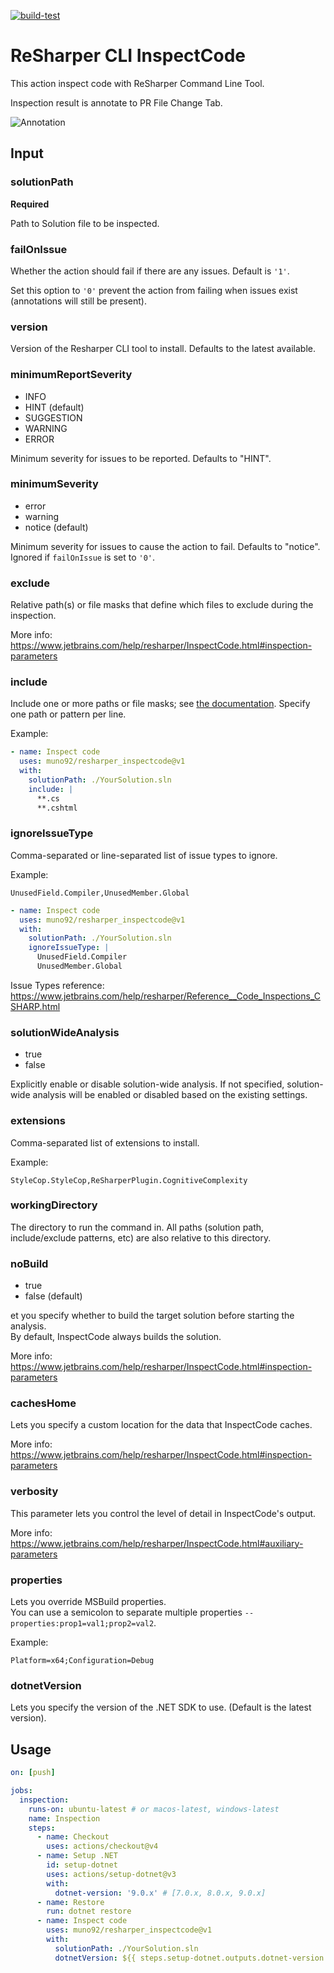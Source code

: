 [![build-test](https://github.com/muno92/resharper_inspectcode/actions/workflows/test.yml/badge.svg)](https://github.com/muno92/resharper_inspectcode/actions/workflows/test.yml)

# ReSharper CLI InspectCode

This action inspect code with ReSharper Command Line Tool.

Inspection result is annotate to PR File Change Tab.

![Annotation](annotation.png)

## Input

### solutionPath

**Required**

Path to Solution file to be inspected.

### failOnIssue

Whether the action should fail if there are any issues. Default is `'1'`.

Set this option to `'0'` prevent the action from failing when issues exist (annotations will still be present).

### version

Version of the Resharper CLI tool to install. Defaults to the latest available.

### minimumReportSeverity

- INFO
- HINT (default)
- SUGGESTION
- WARNING
- ERROR

Minimum severity for issues to be reported. Defaults to "HINT".

### minimumSeverity

- error
- warning
- notice (default)

Minimum severity for issues to cause the action to fail. Defaults to "notice". Ignored if `failOnIssue` is set to `'0'`.

### exclude

Relative path(s) or file masks that define which files to exclude during the inspection.

More info: https://www.jetbrains.com/help/resharper/InspectCode.html#inspection-parameters

### include

Include one or more paths or file masks; see [the documentation][include-arg]. Specify one path or
pattern per line.

Example:

```yml
- name: Inspect code
  uses: muno92/resharper_inspectcode@v1
  with:
    solutionPath: ./YourSolution.sln
    include: |
      **.cs
      **.cshtml
```

[include-arg]: https://www.jetbrains.com/help/resharper/InspectCode.html#inspection-parameters

### ignoreIssueType

Comma-separated or line-separated list of issue types to ignore.

Example:

```text
UnusedField.Compiler,UnusedMember.Global
```

```yml
- name: Inspect code
  uses: muno92/resharper_inspectcode@v1
  with:
    solutionPath: ./YourSolution.sln
    ignoreIssueType: |
      UnusedField.Compiler
      UnusedMember.Global
```

Issue Types reference: https://www.jetbrains.com/help/resharper/Reference__Code_Inspections_CSHARP.html

### solutionWideAnalysis

- true
- false

Explicitly enable or disable solution-wide analysis. If not specified, solution-wide analysis will
be enabled or disabled based on the existing settings.

### extensions

Comma-separated list of extensions to install.

Example:

```text
StyleCop.StyleCop,ReSharperPlugin.CognitiveComplexity
```

### workingDirectory

The directory to run the command in. All paths (solution path, include/exclude patterns, etc) are
also relative to this directory.

### noBuild

- true
- false (default)

et you specify whether to build the target solution before starting the analysis.  
By default, InspectCode always builds the solution.

More info: https://www.jetbrains.com/help/resharper/InspectCode.html#inspection-parameters

### cachesHome

Lets you specify a custom location for the data that InspectCode caches.

More info: https://www.jetbrains.com/help/resharper/InspectCode.html#inspection-parameters

### verbosity
This parameter lets you control the level of detail in InspectCode's output.

More info: https://www.jetbrains.com/help/resharper/InspectCode.html#auxiliary-parameters

### properties

Lets you override MSBuild properties.  
You can use a semicolon to separate multiple properties `--properties:prop1=val1;prop2=val2`.

Example:

```text
Platform=x64;Configuration=Debug
```

### dotnetVersion

Lets you specify the version of the .NET SDK to use.
(Default is the latest version).

## Usage

```yaml
on: [push]

jobs:
  inspection:
    runs-on: ubuntu-latest # or macos-latest, windows-latest
    name: Inspection
    steps:
      - name: Checkout
        uses: actions/checkout@v4
      - name: Setup .NET
        id: setup-dotnet
        uses: actions/setup-dotnet@v3
        with:
          dotnet-version: '9.0.x' # [7.0.x, 8.0.x, 9.0.x]
      - name: Restore
        run: dotnet restore
      - name: Inspect code
        uses: muno92/resharper_inspectcode@v1
        with:
          solutionPath: ./YourSolution.sln
          dotnetVersion: ${{ steps.setup-dotnet.outputs.dotnet-version }}
```

